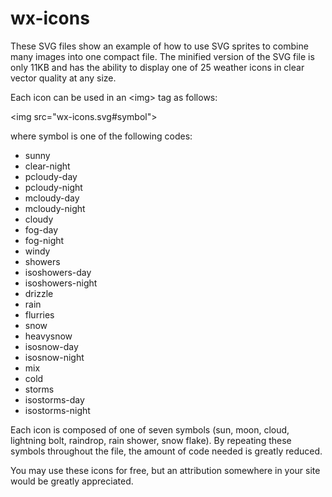 # wx-icons
These SVG files show an example of how to use SVG sprites to combine many images into one compact file. The minified version of the SVG file is only 11KB and has the ability to display one of 25 weather icons in clear vector quality at any size.

Each icon can be used in an &lt;img&gt; tag as follows:

&lt;img src="wx-icons.svg#symbol"&gt;

where symbol is one of the following codes:

<ul>
    <li>sunny</li>
    <li>clear-night</li>
    <li>pcloudy-day</li>
    <li>pcloudy-night</li>
    <li>mcloudy-day</li>
    <li>mcloudy-night</li>
    <li>cloudy</li>
    <li>fog-day</li>
    <li>fog-night</li>
    <li>windy</li>
    <li>showers</li>
    <li>isoshowers-day</li>
    <li>isoshowers-night</li>
    <li>drizzle</li>
    <li>rain</li>
    <li>flurries</li>
    <li>snow</li>
    <li>heavysnow</li>
    <li>isosnow-day</li>
    <li>isosnow-night</li>
    <li>mix</li>
    <li>cold</li>
    <li>storms</li>
    <li>isostorms-day</li>
    <li>isostorms-night</li>
</ul>

Each icon is composed of one of seven symbols (sun, moon, cloud, lightning bolt, raindrop, rain shower, snow flake). By repeating these symbols throughout the file, the amount of code needed is greatly reduced.

You may use these icons for free, but an attribution somewhere in your site would be greatly appreciated. 

